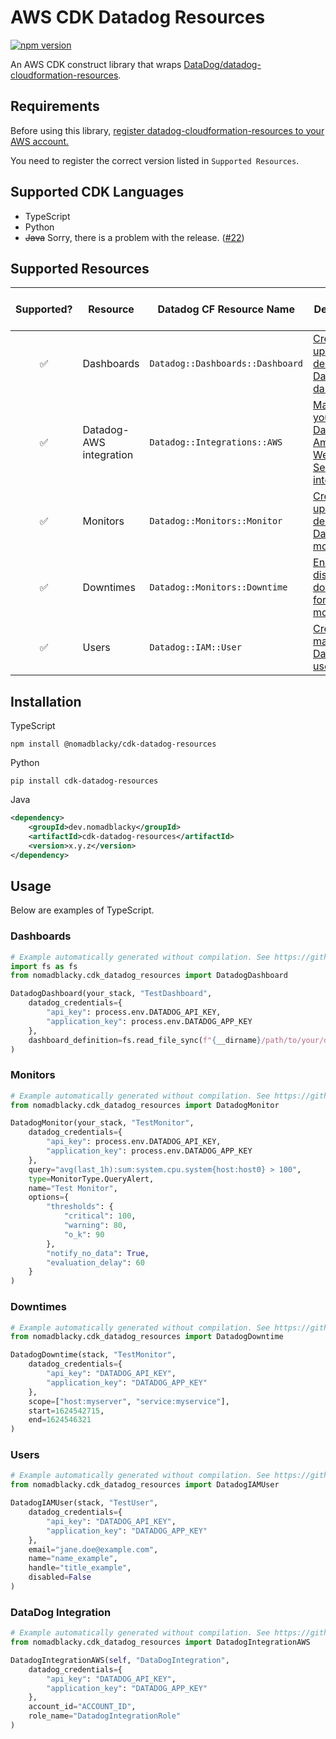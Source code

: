 # AWS CDK Datadog Resources

[![npm version](https://badge.fury.io/js/%40nomadblacky%2Fcdk-datadog-resources.svg)](https://badge.fury.io/js/%40nomadblacky%2Fcdk-datadog-resources)

An AWS CDK construct library that wraps [DataDog/datadog-cloudformation-resources](https://github.com/DataDog/datadog-cloudformation-resources).

## Requirements

Before using this library, [register datadog-cloudformation-resources to your AWS account.](https://github.com/DataDog/datadog-cloudformation-resources#datadog-aws-cloudformation)

You need to register the correct version listed in `Supported Resources`.

## Supported CDK Languages

* TypeScript
* Python
* ~~Java~~ Sorry, there is a problem with the release. ([#22](https://github.com/NomadBlacky/cdk-datadog-resources/issues/22))

## Supported Resources

| Supported? | Resource                | Datadog CF Resource Name         | Description                                              | Datadog CF Version |
| :--------: | ----------------------- | -------------------------------- | -------------------------------------------------------- | ------------------ |
|     ✅     | Dashboards              | `Datadog::Dashboards::Dashboard` | [Create, update, and delete Datadog dashboards.](https://github.com/DataDog/datadog-cloudformation-resources/tree/master/datadog-dashboards-dashboard-handler)      | [1.0.0](https://github.com/DataDog/datadog-cloudformation-resources/blob/master/datadog-dashboards-dashboard-handler/CHANGELOG.md#100--2021-02-16)         |
|     ✅     | Datadog-AWS integration | `Datadog::Integrations::AWS`     | [Manage your Datadog-Amazon Web Service integration.](https://github.com/DataDog/datadog-cloudformation-resources/tree/master/datadog-integrations-aws-handler) | [1.1.0](https://github.com/DataDog/datadog-cloudformation-resources/blob/master/datadog-integrations-aws-handler/CHANGELOG.md#110--2020-08-04)        |
|     ✅     | Monitors                | `Datadog::Monitors::Monitor`     | [Create, update, and delete Datadog monitors.](https://github.com/DataDog/datadog-cloudformation-resources/tree/master/datadog-monitors-monitor-handler)        | [3.0.0](https://github.com/DataDog/datadog-cloudformation-resources/blob/master/datadog-monitors-monitor-handler/CHANGELOG.md#300--2021-02-16)         |
|     ✅     | Downtimes               | `Datadog::Monitors::Downtime`    | [Enable or disable downtimes for your monitors.](https://github.com/DataDog/datadog-cloudformation-resources/tree/master/datadog-monitors-downtime-handler)      | [2.0.0](https://github.com/DataDog/datadog-cloudformation-resources/blob/master/datadog-monitors-downtime-handler/CHANGELOG.md#200--2021-02-16)         |
|     ✅     | Users                   | `Datadog::IAM::User`             | [Create and manage Datadog users.](https://github.com/DataDog/datadog-cloudformation-resources/tree/master/datadog-iam-user-handler)                    | [1.2.0](https://github.com/DataDog/datadog-cloudformation-resources/blob/master/datadog-iam-user-handler/CHANGELOG.md#120--2021-02-16)         |

## Installation

TypeScript

```shell
npm install @nomadblacky/cdk-datadog-resources
```

Python

```shell
pip install cdk-datadog-resources
```

Java

```xml
<dependency>
    <groupId>dev.nomadblacky</groupId>
    <artifactId>cdk-datadog-resources</artifactId>
    <version>x.y.z</version>
</dependency>
```

## Usage

Below are examples of TypeScript.

### Dashboards

```python
# Example automatically generated without compilation. See https://github.com/aws/jsii/issues/826
import fs as fs
from nomadblacky.cdk_datadog_resources import DatadogDashboard

DatadogDashboard(your_stack, "TestDashboard",
    datadog_credentials={
        "api_key": process.env.DATADOG_API_KEY,
        "application_key": process.env.DATADOG_APP_KEY
    },
    dashboard_definition=fs.read_file_sync(f"{__dirname}/path/to/your/dashboard-definition.json").to_string()
)
```

### Monitors

```python
# Example automatically generated without compilation. See https://github.com/aws/jsii/issues/826
from nomadblacky.cdk_datadog_resources import DatadogMonitor

DatadogMonitor(your_stack, "TestMonitor",
    datadog_credentials={
        "api_key": process.env.DATADOG_API_KEY,
        "application_key": process.env.DATADOG_APP_KEY
    },
    query="avg(last_1h):sum:system.cpu.system{host:host0} > 100",
    type=MonitorType.QueryAlert,
    name="Test Monitor",
    options={
        "thresholds": {
            "critical": 100,
            "warning": 80,
            "o_k": 90
        },
        "notify_no_data": True,
        "evaluation_delay": 60
    }
)
```

### Downtimes

```python
# Example automatically generated without compilation. See https://github.com/aws/jsii/issues/826
from nomadblacky.cdk_datadog_resources import DatadogDowntime

DatadogDowntime(stack, "TestMonitor",
    datadog_credentials={
        "api_key": "DATADOG_API_KEY",
        "application_key": "DATADOG_APP_KEY"
    },
    scope=["host:myserver", "service:myservice"],
    start=1624542715,
    end=1624546321
)
```

### Users

```python
# Example automatically generated without compilation. See https://github.com/aws/jsii/issues/826
from nomadblacky.cdk_datadog_resources import DatadogIAMUser

DatadogIAMUser(stack, "TestUser",
    datadog_credentials={
        "api_key": "DATADOG_API_KEY",
        "application_key": "DATADOG_APP_KEY"
    },
    email="jane.doe@example.com",
    name="name_example",
    handle="title_example",
    disabled=False
)
```

### DataDog Integration

```python
# Example automatically generated without compilation. See https://github.com/aws/jsii/issues/826
from nomadblacky.cdk_datadog_resources import DatadogIntegrationAWS

DatadogIntegrationAWS(self, "DataDogIntegration",
    datadog_credentials={
        "api_key": "DATADOG_API_KEY",
        "application_key": "DATADOG_APP_KEY"
    },
    account_id="ACCOUNT_ID",
    role_name="DatadogIntegrationRole"
)
```

